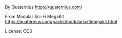 By Quaternius https://quaternius.com/

From Modular Sci-Fi MegaKit https://quaternius.com/packs/modularscifimegakit.html

License: CC0